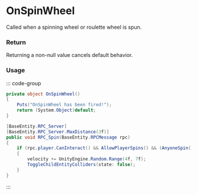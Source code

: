 <Badge type="danger" text="Carbon Compatible"/><Badge type="warning" text="Oxide Compatible"/>
# OnSpinWheel
Called when a spinning wheel or roulette wheel is spun.
### Return
Returning a non-null value cancels default behavior.

### Usage
::: code-group
```csharp [Example]
private object OnSpinWheel()
{
	Puts("OnSpinWheel has been fired!");
	return (System.Object)default;
}
```
```csharp [Source — Assembly-CSharp @ SpinnerWheel]
[BaseEntity.RPC_Server]
[BaseEntity.RPC_Server.MaxDistance(3f)]
public void RPC_Spin(BaseEntity.RPCMessage rpc)
{
	if (rpc.player.CanInteract() && AllowPlayerSpins() && (AnyoneSpin() || rpc.player.CanBuild()) && !(velocity > 15f))
	{
		velocity += UnityEngine.Random.Range(4f, 7f);
		ToggleChildEntityColliders(state: false);
	}
}

```
:::
